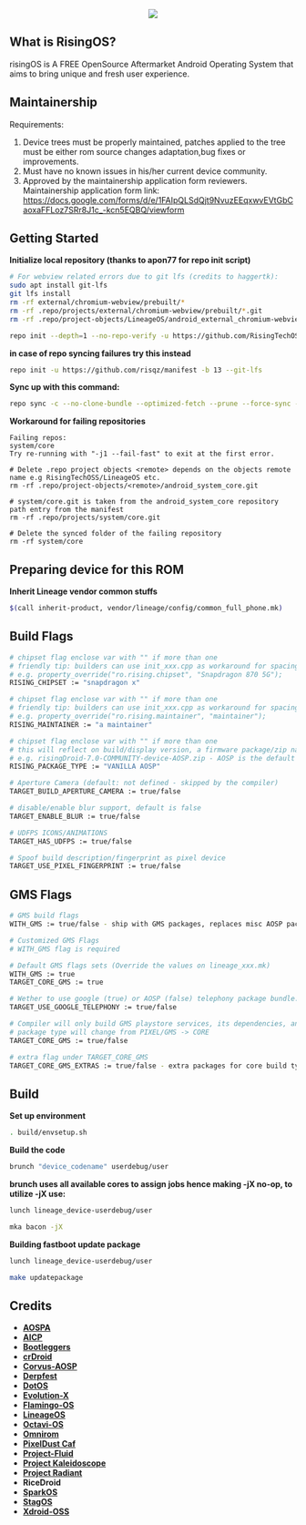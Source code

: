 <p align="center">
<img src="https://github.com/RisingTechOSS/android/blob/thirteen/risingOS_banner.png">
</p>

What is RisingOS?
---------------
risingOS is A FREE OpenSource Aftermarket Android Operating System that aims to bring unique and fresh user experience.

Maintainership
---------------
Requirements:

1. Device trees must be properly maintained, patches applied to the tree must be either rom source changes adaptation,bug fixes or improvements.
2. Must have no known issues in his/her current device community.
3. Approved by the maintainership application form reviewers. Maintainership application form link: https://docs.google.com/forms/d/e/1FAIpQLSdQjt9NvuzEEqxwvEVtGbCaoxaFFLoz7SRr8J1c_-kcn5EQBQ/viewform
 
Getting Started
---------------
**Initialize local repository (thanks to apon77 for repo init script)**

```bash
# For webview related errors due to git lfs (credits to haggertk):
sudo apt install git-lfs
git lfs install
rm -rf external/chromium-webview/prebuilt/*
rm -rf .repo/projects/external/chromium-webview/prebuilt/*.git
rm -rf .repo/project-objects/LineageOS/android_external_chromium-webview_prebuilt_*.git

repo init --depth=1 --no-repo-verify -u https://github.com/RisingTechOSS/android -b thirteen --git-lfs -g default,-mips,-darwin,-notdefault
```
**in case of repo syncing failures try this instead**

```bash
repo init -u https://github.com/risqz/manifest -b 13 --git-lfs
```

**Sync up with this command:**
```bash
repo sync -c --no-clone-bundle --optimized-fetch --prune --force-sync -j$(nproc --all)

```
**Workaround for failing repositories**

```
Failing repos:
system/core
Try re-running with "-j1 --fail-fast" to exit at the first error.

# Delete .repo project objects <remote> depends on the objects remote name e.g RisingTechOSS/LineageOS etc.
rm -rf .repo/project-objects/<remote>/android_system_core.git

# system/core.git is taken from the android_system_core repository path entry from the manifest
rm -rf .repo/projects/system/core.git

# Delete the synced folder of the failing repository
rm -rf system/core
```

Preparing device for this ROM
---------------
**Inherit Lineage vendor common stuffs**
```bash
$(call inherit-product, vendor/lineage/config/common_full_phone.mk)
```

Build Flags
---------------
```bash
# chipset flag enclose var with "" if more than one
# friendly tip: builders can use init_xxx.cpp as workaround for spacing
# e.g. property_override("ro.rising.chipset", "Snapdragon 870 5G");
RISING_CHIPSET := "snapdragon x"

# chipset flag enclose var with "" if more than one
# friendly tip: builders can use init_xxx.cpp as workaround for spacing
# e.g. property_override("ro.rising.maintainer", "maintainer");
RISING_MAINTAINER := "a maintainer"

# chipset flag enclose var with "" if more than one
# this will reflect on build/display version, a firmware package/zip name 
# e.g. risingDroid-7.0-COMMUNITY-device-AOSP.zip - AOSP is the default package type, WITH_GMS will override the package type to PIXEL
RISING_PACKAGE_TYPE := "VANILLA AOSP"

# Aperture Camera (default: not defined - skipped by the compiler)
TARGET_BUILD_APERTURE_CAMERA := true/false

# disable/enable blur support, default is false
TARGET_ENABLE_BLUR := true/false

# UDFPS ICONS/ANIMATIONS
TARGET_HAS_UDFPS := true/false

# Spoof build description/fingerprint as pixel device
TARGET_USE_PIXEL_FINGERPRINT := true/false
```

GMS Flags
---------------
```bash
# GMS build flags
WITH_GMS := true/false - ship with GMS packages, replaces misc AOSP packages with Google packages.

# Customized GMS Flags 
# WITH_GMS flag is required

# Default GMS flags sets (Override the values on lineage_xxx.mk)
WITH_GMS := true
TARGET_CORE_GMS := true

# Wether to use google (true) or AOSP (false) telephony package bundle. (defaults: false for gms core, true for pixel builds)
TARGET_USE_GOOGLE_TELEPHONY := true/false

# Compiler will only build GMS playstore services, its dependencies, and Gboard app.
# package type will change from PIXEL/GMS -> CORE
TARGET_CORE_GMS := true/false

# extra flag under TARGET_CORE_GMS
TARGET_CORE_GMS_EXTRAS := true/false - extra packages for core build type (velvet and photos)
```

Build
---------------
**Set up environment**
```bash
. build/envsetup.sh
```

**Build the code**
```bash
brunch "device_codename" userdebug/user
```

**brunch uses all available cores to assign jobs hence making -jX no-op, to utilize -jX use:**
```bash
lunch lineage_device-userdebug/user
```
```bash
mka bacon -jX
```

**Building fastboot update package**
```bash
lunch lineage_device-userdebug/user
```
```bash
make updatepackage
```


Credits
---------------
* [**AOSPA**](https://github.com/AOSPA)
* [**AICP**](https://github.com/AICP)
* [**Bootleggers**](https://github.com/BootleggersROM)
* [**crDroid**](https://github.com/crdroidandroid)
* [**Corvus-AOSP**](https://github.com/Corvus-R)
* [**Derpfest**](https://github.com/Derpfest-12)
* [**DotOS**](https://github.com/DotOS)
* [**Evolution-X**](https://github.com/Evolution-X)
* [**Flamingo-OS**](https://github.com/Flamingo-OS)
* [**LineageOS**](https://github.com/LineageOS)
* [**Octavi-OS**](https://github.com/Octavi-OS)
* [**Omnirom**](https://github.com/omnirom)
* [**PixelDust Caf**](https://github.com/pixeldust-project-caf)
* [**Project-Fluid**](https://github.com/Project-Fluid)
* [**Project Kaleidoscope**](https://github.com/Project-Kaleidoscope)
* [**Project Radiant**](https://github.com/ProjectRadiant)
* **RiceDroid**
* [**SparkOS**](https://github.com/Spark-Rom)
* [**StagOS**](https://github.com/StagOS)
* [**Xdroid-OSS**](https://github.com/xdroid-oss)




